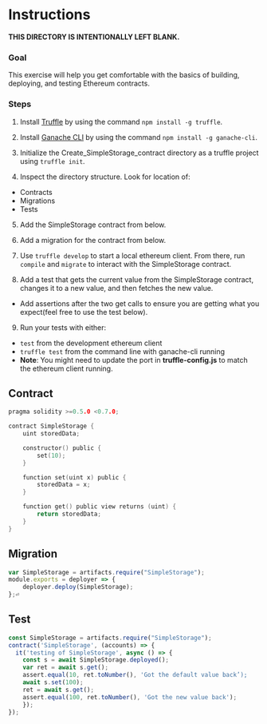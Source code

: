 # Instructions

**THIS DIRECTORY IS INTENTIONALLY LEFT BLANK.**

### Goal
This exercise will help you get comfortable with the basics
of building, deploying, and testing Ethereum contracts.

### Steps
1. Install [Truffle](https://www.trufflesuite.com/truffle) by using the command `npm install -g truffle`.

2. Install [Ganache CLI](https://www.npmjs.com/package/ganache-cli) by using the command `npm install -g ganache-cli`.

3. Initialize the Create_SimpleStorage_contract directory as a truffle project using `truffle init`.

4. Inspect the directory structure. Look for location of:
  - Contracts
  - Migrations
  - Tests

5. Add the SimpleStorage contract from below.

6. Add a migration for the contract from below.

7. Use `truffle develop` to start a local ethereum client. From there, run `compile` and `migrate` to interact with the SimpleStorage contract. 

8. Add a test that gets the current value from the SimpleStorage contract, changes it to a new value, and then fetches the new value. 
  - Add assertions after the two get calls to ensure you are getting what you expect(feel free to use the test below).

9. Run your tests with either:
  - `test` from the development ethereum client
  - `truffle test` from the command line with ganache-cli running
  - **Note**: You might need to update the port in **truffle-config.js** to match the ethereum client running.

## Contract

``` c
pragma solidity >=0.5.0 <0.7.0;

contract SimpleStorage {
    uint storedData;

    constructor() public {
        set(10);
    }

    function set(uint x) public {
        storedData = x;
    }

    function get() public view returns (uint) {
        return storedData;
    }
}
```

## Migration

``` javascript
var SimpleStorage = artifacts.require("SimpleStorage");
module.exports = deployer => {
    deployer.deploy(SimpleStorage);
};⏎ 
```

## Test

``` javascript
const SimpleStorage = artifacts.require("SimpleStorage");
contract('SimpleStorage', (accounts) => {
  it('testing of SimpleStorage', async () => {
    const s = await SimpleStorage.deployed();
    var ret = await s.get();
    assert.equal(10, ret.toNumber(), 'Got the default value back’);
    await s.set(100);
    ret = await s.get();
    assert.equal(100, ret.toNumber(), 'Got the new value back');	
    });
});
```

